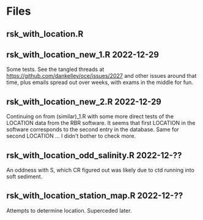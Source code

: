 
# Files

## rsk_with_location.R

## rsk_with_location_new_1.R 2022-12-29

Some tests.  See the tangled threads at 
https://github.com/dankelley/oce/issues/2027 and other issues around that time, plus emails spread out over weeks, with exams in the middle for fun.

## rsk_with_location_new_2.R 2022-12-29

Continuing on from (similar)_1.R with some more direct tests of the LOCATION data from the RBR software.  It seems that first LOCATION in the software corresponds to the second entry in the database. Same for second LOCATION ... I didn't bother to check more.

## rsk_with_location_odd_salinity.R 2022-12-??

An oddness with S, which CR figured out was likely due to ctd running into soft sediment.

## rsk_with_location_station_map.R 2022-12-??

Attempts to determine location.  Superceded later.
